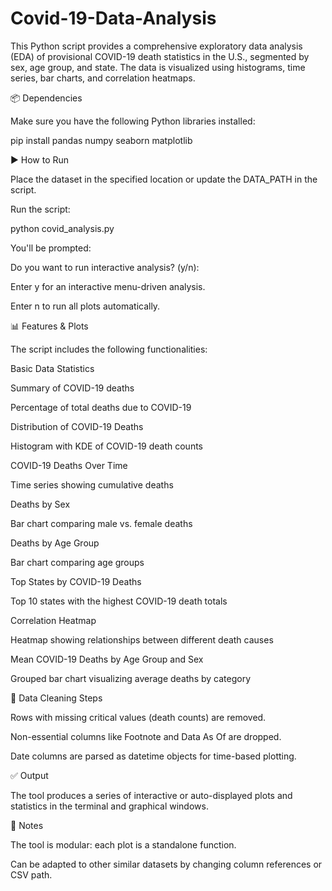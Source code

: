 # Covid-19-Data-Analysis
This Python script provides a comprehensive exploratory data analysis (EDA) of provisional COVID-19 death statistics in the U.S., segmented by sex, age group, and state. 
The data is visualized using histograms, time series, bar charts, and correlation heatmaps.

📦 Dependencies

Make sure you have the following Python libraries installed:

pip install pandas numpy seaborn matplotlib

▶️ How to Run

Place the dataset in the specified location or update the DATA_PATH in the script.

Run the script:

python covid_analysis.py

You'll be prompted:

Do you want to run interactive analysis? (y/n):

Enter y for an interactive menu-driven analysis.

Enter n to run all plots automatically.

📊 Features & Plots

The script includes the following functionalities:

Basic Data Statistics

Summary of COVID-19 deaths

Percentage of total deaths due to COVID-19

Distribution of COVID-19 Deaths

Histogram with KDE of COVID-19 death counts

COVID-19 Deaths Over Time

Time series showing cumulative deaths

Deaths by Sex

Bar chart comparing male vs. female deaths

Deaths by Age Group

Bar chart comparing age groups

Top States by COVID-19 Deaths

Top 10 states with the highest COVID-19 death totals

Correlation Heatmap

Heatmap showing relationships between different death causes

Mean COVID-19 Deaths by Age Group and Sex

Grouped bar chart visualizing average deaths by category

🧹 Data Cleaning Steps

Rows with missing critical values (death counts) are removed.

Non-essential columns like Footnote and Data As Of are dropped.

Date columns are parsed as datetime objects for time-based plotting.

✅ Output

The tool produces a series of interactive or auto-displayed plots and statistics in the terminal and graphical windows.

📌 Notes

The tool is modular: each plot is a standalone function.

Can be adapted to other similar datasets by changing column references or CSV path.

